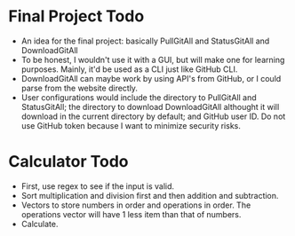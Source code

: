 # Final Project Todo
- An idea for the final project: basically
PullGitAll and StatusGitAll and
DownloadGitAll
- To be honest, I wouldn't use it with a
GUI, but will make one for learning purposes.
Mainly, it'd be used as a CLI just like
GitHub CLI.
- DownloadGitAll can maybe work by using
API's from GitHub, or I could parse from
the website directly.
- User configurations would include
the directory to PullGitAll and StatusGitAll;
the directory to download DownloadGitAll
althought it will download in the current
directory by default; and GitHub user ID.
Do not use GitHub token because I want to
minimize security risks.

# Calculator Todo
- First, use regex to see if the input
is valid.
- Sort multiplication and division first
and then addition and subtraction.
- Vectors to store numbers in order and
operations in order. The operations vector
will have 1 less item than that of numbers.
- Calculate.
